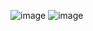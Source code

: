 ![image](https://github.com/beatrizveloso/aula-retangles-26.03.24/assets/156534028/c6e2c8f4-3600-45d4-83b9-cd6dc4ae10dc)
![image](https://github.com/beatrizveloso/aula-retangles-26.03.24/assets/156534028/1d345845-90a7-4c3d-8838-ce91e725e7c0)
